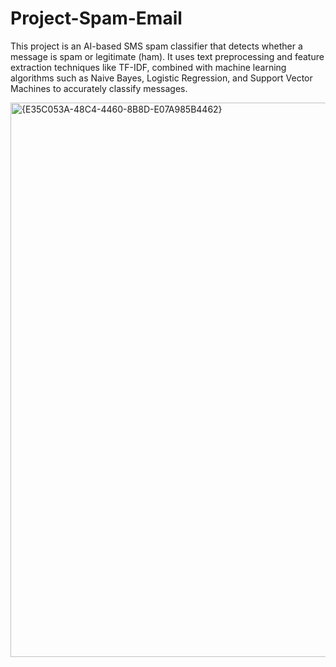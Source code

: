 # Project-Spam-Email
This project is an AI-based SMS spam classifier that detects whether a message is spam or legitimate (ham). It uses text preprocessing and feature extraction techniques like TF-IDF, combined with machine learning algorithms such as Naive Bayes, Logistic Regression, and Support Vector Machines to accurately classify messages.

<img width="1920" height="887" alt="{E35C053A-48C4-4460-8B8D-E07A985B4462}" src="https://github.com/user-attachments/assets/d83a0e42-9b64-4bcc-adf6-b288ea358759" />
